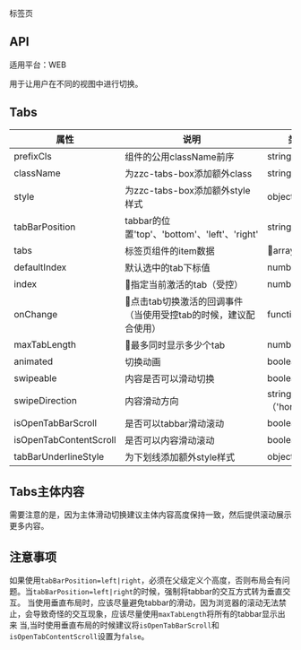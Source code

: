 标签页

## API

适用平台：WEB

用于让用户在不同的视图中进行切换。


## Tabs

| 属性                   | 说明                                                            | 类型                 | 默认值       |
| ---------------------- | --------------------------------------------------------------- | -------------------- | ------------ |
| prefixCls              | 组件的公用className前序                                         | string               | zzc-tabs     |
| className              | 为zzc-tabs-box添加额外class    | string               | ''   |
| style              | 为zzc-tabs-box添加额外style样式    | object               | {}   |
| tabBarPosition         | tabbar的位置'top'、'bottom'、'left'、'right'                    | string               | 'top'        |
| tabs                   | 标签页组件的item数据                                            | array               | []           |
| defaultIndex           | 默认选中的tab下标值                                             | number/string        | 0            |
| index                  | 指定当前激活的tab（受控）                                      | number/string        | null         |
| onChange               | 点击tab切换激活的回调事件（当使用受控tab的时候，建议配合使用） | function             |              |
| maxTabLength           | 最多同时显示多少个tab                                          | number               | 3            |
| animated               | 切换动画                                                        | boolean              | true         |
| swipeable              | 内容是否可以滑动切换                                            | boolean              | true         |
| swipeDirection         | 内容滑动方向                                                    | string（'horizontal' | 'vertical'） | horizontal |
| isOpenTabBarScroll     | 是否可以tabbar滑动滚动                                          | boolean              | true         |
| isOpenTabContentScroll | 是否可以内容滑动滚动                                            | boolean              | true         |
| tabBarUnderlineStyle              | 为下划线添加额外style样式    | object               | {}   |



## Tabs主体内容

需要注意的是，因为主体滑动切换建议主体内容高度保持一致，然后提供滚动展示更多内容。

## 注意事项
如果使用`tabBarPosition=left|right`，必须在父级定义个高度，否则布局会有问题。当`tabBarPosition=left|right`的时候，强制将tabbar的交互方式转为垂直交互。
当使用垂直布局时，应该尽量避免tabbar的滑动，因为浏览器的滚动无法禁止，会导致奇怪的交互现象，应该尽量使用`maxTabLength`将所有的tabbar显示出来
当,当时使用垂直布局的时候建议将`isOpenTabBarScroll`和`isOpenTabContentScroll`设置为`false`。








